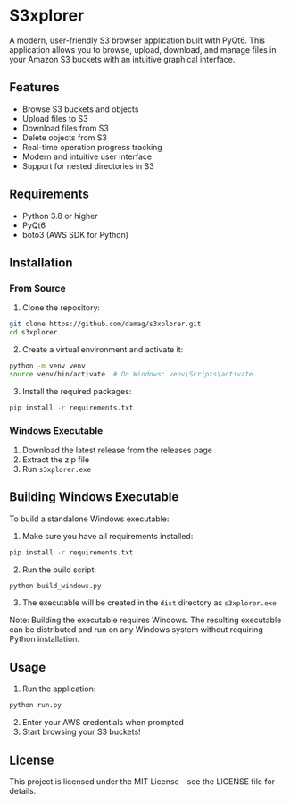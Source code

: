 # S3xplorer

A modern, user-friendly S3 browser application built with PyQt6. This application allows you to browse, upload, download, and manage files in your Amazon S3 buckets with an intuitive graphical interface.

## Features

- Browse S3 buckets and objects
- Upload files to S3
- Download files from S3
- Delete objects from S3
- Real-time operation progress tracking
- Modern and intuitive user interface
- Support for nested directories in S3

## Requirements

- Python 3.8 or higher
- PyQt6
- boto3 (AWS SDK for Python)

## Installation

### From Source

1. Clone the repository:
```bash
git clone https://github.com/damag/s3xplorer.git
cd s3xplorer
```

2. Create a virtual environment and activate it:
```bash
python -m venv venv
source venv/bin/activate  # On Windows: venv\Scripts\activate
```

3. Install the required packages:
```bash
pip install -r requirements.txt
```

### Windows Executable

1. Download the latest release from the releases page
2. Extract the zip file
3. Run `s3xplorer.exe`

## Building Windows Executable

To build a standalone Windows executable:

1. Make sure you have all requirements installed:
```bash
pip install -r requirements.txt
```

2. Run the build script:
```bash
python build_windows.py
```

3. The executable will be created in the `dist` directory as `s3xplorer.exe`

Note: Building the executable requires Windows. The resulting executable can be distributed and run on any Windows system without requiring Python installation.

## Usage

1. Run the application:
```bash
python run.py
```

2. Enter your AWS credentials when prompted
3. Start browsing your S3 buckets!

## License

This project is licensed under the MIT License - see the LICENSE file for details.
